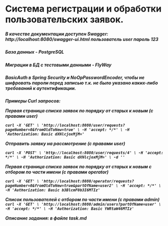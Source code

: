 # Система регистрации и обработки пользовательских заявок.

<h5>В качестве документации доступен Swagger: http://localhost:8080/swagger-ui.html пользователь <i>user</i> пароль <i>123</i></h5>
<h5>База данных - PostgreSQL</h5>
<h5>Миграции в БД с тестовыми данными - FlyWay</h5>
<h5>BasicAuth в Spring Security и NoOpPasswordEncoder, чтобы не шифровать пароли перед записью т.к. не было указано каких-либо требований к аутентификации.<h5>

Примеры Curl запросов:

Первая страница списка заявок по порядку от старых к новым (с правами user)

`curl -X 'GET' \
'http://localhost:8080/user/requests?pageNumber=0&fromOldToNew=true' \
-H 'accept: */*' \
-H 'Authorization: Basic dXNlcjoxMjM='`

Отправить заявку на рассмотрение (с правами user)

`curl -X 'POST' \
'http://localhost:8080/user/requests/4' \
-H 'accept: */*' \
-H 'Authorization: Basic dXNlcjoxMjM=' \
-d ''`

Первая страница списка заявок по порядку от старых к новым с отбором по части имени (c правами operator)

`curl -X 'GET' \
'http://localhost:8080/operator/requests?pageNumber=0&fromOldToNew=true&partOfName=user2' \
-H 'accept: */*' \
-H 'Authorization: Basic b3BlcmF0b3I6MTIz'`

Список пользователей с отбором по части имени (с правами admin)
`curl -X 'GET' \
'http://localhost:8080/admin/users?partOfName=user' \
-H 'accept: */*' \
-H 'Authorization: Basic YWRtaW46MTIz'`

Описание задания: в файле task.md

